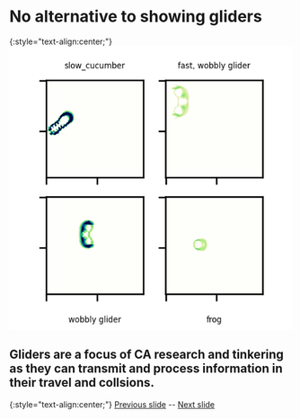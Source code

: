
# No alternative to showing gliders

{:style="text-align:center;"}
![teaser figure showing Orbium and s613 CA](https://raw.githubusercontent.com/riveSunder/yuca/master/assets/glaberish/geminium_s613_gliders.gif)

## Gliders are a focus of CA research and tinkering as they can transmit and process information in their travel and collsions.  

{:style="text-align:center;"}
[Previous slide](https://rivesunder.github.io/yuca/g_slide_010) -- [Next slide](https://rivesunder.github.io/yuca/g_slide_012.md)

